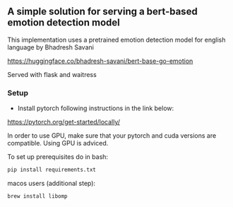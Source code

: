 ## A simple solution for serving a bert-based emotion detection model

This implementation uses a pretrained emotion detection model for english language by Bhadresh Savani

https://huggingface.co/bhadresh-savani/bert-base-go-emotion

Served with flask and waitress

### Setup

 - Install pytorch following instructions in the link below:

https://pytorch.org/get-started/locally/

In order to use GPU, make sure that your pytorch and cuda versions are compatible.
Using GPU is adviced.

To set up prerequisites do in bash:
```bash
pip install requirements.txt
```
macos users (additional step):
```bash
brew install libomp
```
